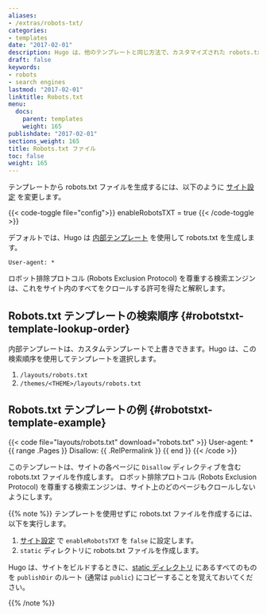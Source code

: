 ```yaml
---
aliases:
- /extras/robots-txt/
categories:
- templates
date: "2017-02-01"
description: Hugo は、他のテンプレートと同じ方法で、カスタマイズされた robots.txt を生成できます。
draft: false
keywords:
- robots
- search engines
lastmod: "2017-02-01"
linktitle: Robots.txt
menu:
  docs:
    parent: templates
    weight: 165
publishdate: "2017-02-01"
sections_weight: 165
title: Robots.txt ファイル
toc: false
weight: 165
---
```


テンプレートから robots.txt ファイルを生成するには、以下のように [サイト設定][config] を変更します。

{{< code-toggle file="config">}}
enableRobotsTXT = true
{{< /code-toggle >}}

デフォルトでは、Hugo は [内部テンプレート][internal] を使用して robots.txt を生成します。

```text
User-agent: *
```

ロボット排除プロトコル (Robots Exclusion Protocol) を尊重する検索エンジンは、これをサイト内のすべてをクロールする許可を得たと解釈します。

## Robots.txt テンプレートの検索順序 {#robotstxt-template-lookup-order}

内部テンプレートは、カスタムテンプレートで上書きできます。Hugo は、この検索順序を使用してテンプレートを選択します。

1. `/layouts/robots.txt`
2. `/themes/<THEME>/layouts/robots.txt`

## Robots.txt テンプレートの例 {#robotstxt-template-example}

{{< code file="layouts/robots.txt" download="robots.txt" >}}
User-agent: *
{{ range .Pages }}
Disallow: {{ .RelPermalink }}
{{ end }}
{{< /code >}}

このテンプレートは、サイトの各ページに `Disallow` ディレクティブを含む robots.txt ファイルを作成します。 ロボット排除プロトコル (Robots Exclusion Protocol) を尊重する検索エンジンは、サイト上のどのページもクロールしないようにします。

{{% note %}}
テンプレートを使用せずに robots.txt ファイルを作成するには、以下を実行します。

1. [サイト設定][config] で `enableRobotsTXT` を `false` に設定します。
2. `static` ディレクトリに robots.txt ファイルを作成します。

Hugo は、サイトをビルドするときに、[static ディレクトリ][static] にあるすべてのものを `publishDir` のルート (通常は `public`) にコピーすることを覚えておいてください。

[config]: /getting-started/configuration/
[static]: /getting-started/directory-structure/
{{% /note %}}

[config]: /getting-started/configuration/
[internal]: https://github.com/gohugoio/hugo/blob/master/tpl/tplimpl/embedded/templates/_default/robots.txt
